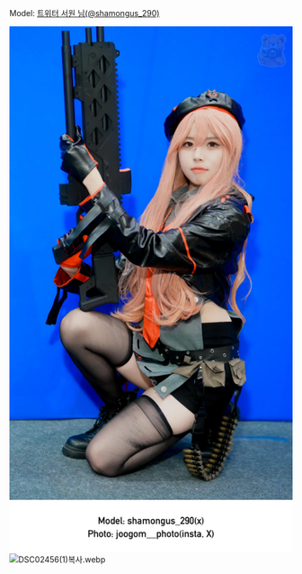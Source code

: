 ﻿---
dddd: 2024.08.18 팝콘 일
nickname: 서원
sns_type: x
sns_id: shamongus_290
---

<a name="shamongus_290"></a>
Model: <a href="https://x.com/shamongus_290" target="_blank">트위터 서원 님(@shamongus_290)</a>

![DSC02443복사.webp](/assets/img/2024/08-18/서원/DSC02443복사.webp)
![DSC02456(1)복사.webp](/assets/img/2024/08-18/서원/DSC02456(1)복사.webp)